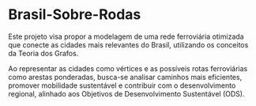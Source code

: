 # Brasil-Sobre-Rodas
Este projeto visa propor a modelagem de uma rede ferroviária otimizada que conecte as cidades mais relevantes do Brasil, utilizando os conceitos da Teoria dos Grafos. 

Ao representar as cidades como vértices e as possíveis rotas ferroviárias como arestas ponderadas, busca-se analisar caminhos mais eficientes, promover mobilidade sustentável e contribuir com o desenvolvimento regional, alinhado aos Objetivos de Desenvolvimento Sustentável (ODS).
